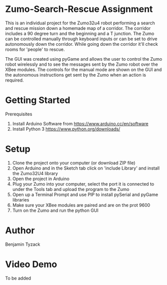 # Zumo-Search-Rescue Assignment
This is an individual project for the Zumo32u4 robot performing a search and rescue mission down a homemade map of a corridor. The corridor includes a 90 degree turn and the beginning and a T junction. The Zumo can be controlled manually through keyboard inputs or can be set to drive autonomously down the corridor. While going down the corridor it'll check rooms for 'people' to rescue.

The GUI was created using pyGame and allows the user to control the Zumo robot wirelessly and to see the messages sent by the Zumo robot over the XBee modules. The controls for the manual mode are shown on the GUI and the autonomous instructions get sent by the Zumo when an action is required.

# Getting Started
Prerequisites
1. Install Arduino Software from https://www.arduino.cc/en/software
2. Install Python 3 https://www.python.org/downloads/

# Setup
1. Clone the project onto your computer (or download ZIP file)
2. Open Arduino and in the Sketch tab click on 'include Library' and install the Zumo32U4 library
3. Open the project in Arduino
4. Plug your Zumo into your computer, select the port it is connected to under the Tools tab and upload the program to the Zumo
5. Open up a Terminal Prompt and use PIP to install pySerial and pyGame libraries
6. Make sure your XBee modules are paired and are on the prot 9600
7. Turn on the Zumo and run the python GUI

# Author
Benjamin Tyzack

# Video Demo
To be added
